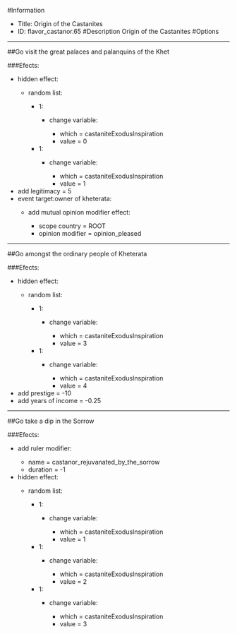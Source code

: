 #Information
 - Title: Origin of the Castanites
 - ID: flavor_castanor.65
#Description
Origin of the Castanites
#Options

___
##Go visit the great palaces and palanquins of the Khet

###Efects:<ul><li>hidden effect:</li><ul><li>random list:</li><ul><li>1:</li><ul><li>change variable:</li><ul><li>which = castaniteExodusInspiration</li><li>value = 0</li></ul></ul><li>1:</li><ul><li>change variable:</li><ul><li>which = castaniteExodusInspiration</li><li>value = 1</li></ul></ul></ul></ul><li>add legitimacy = 5</li><li>event target:owner of kheterata:</li><ul><li>add mutual opinion modifier effect:</li><ul><li>scope country = ROOT</li><li>opinion modifier = opinion_pleased</li></ul></ul></ul>

___
##Go amongst the ordinary people of Kheterata

###Efects:<ul><li>hidden effect:</li><ul><li>random list:</li><ul><li>1:</li><ul><li>change variable:</li><ul><li>which = castaniteExodusInspiration</li><li>value = 3</li></ul></ul><li>1:</li><ul><li>change variable:</li><ul><li>which = castaniteExodusInspiration</li><li>value = 4</li></ul></ul></ul></ul><li>add prestige = -10</li><li>add years of income = -0.25</li></ul>

___
##Go take a dip in the Sorrow

###Efects:<ul><li>add ruler modifier:</li><ul><li>name = castanor_rejuvanated_by_the_sorrow</li><li>duration = -1</li></ul><li>hidden effect:</li><ul><li>random list:</li><ul><li>1:</li><ul><li>change variable:</li><ul><li>which = castaniteExodusInspiration</li><li>value = 1</li></ul></ul><li>1:</li><ul><li>change variable:</li><ul><li>which = castaniteExodusInspiration</li><li>value = 2</li></ul></ul><li>1:</li><ul><li>change variable:</li><ul><li>which = castaniteExodusInspiration</li><li>value = 3</li></ul></ul></ul></ul></ul>
